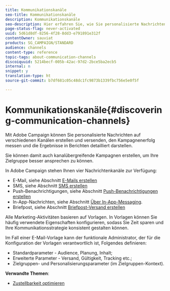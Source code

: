 ```yaml
---
title: Kommunikationskanäle
seo-title: Kommunikationskanäle
description: Kommunikationskanäle
seo-description: Hier erfahren Sie, wie Sie personalisierte Nachrichten auf unterschiedlichen Kanälen senden und kanalübergreifende Kampagnen erstellen können, um Empfänger gezielter anzusprechen.
page-status-flag: never-activated
uuid: 5d61d8df-8256-4f28-8dd3-e791891e312f
contentOwner: sauviat
products: SG_CAMPAIGN/STANDARD
audience: channels
content-type: reference
topic-tags: about-communication-channels
discoiquuid: 5214becf-005b-42ac-97d2-2bce5ba2ecb5
internal: n
snippet: y
translation-type: ht
source-git-commit: b7df681c05c48dc1fc9873b1339fbc756e5e0f5f

---
```



# Kommunikationskanäle{#discovering-communication-channels}

Mit Adobe Campaign können Sie personalisierte Nachrichten auf verschiedenen Kanälen erstellen und versenden, den Kampagnenerfolg messen und die Ergebnisse in Berichten detailliert darstellen.

Sie können damit auch kanalübergreifende Kampagnen erstellen, um Ihre Zielgruppe besser ansprechen zu können.

In Adobe Campaign stehen Ihnen vier Nachrichtenkanäle zur Verfügung:

* E-Mail, siehe Abschnitt [E-Mails erstellen](../../channels/using/creating-an-email.md)
* SMS, siehe Abschnitt [SMS erstellen](../../channels/using/creating-an-sms-message.md)
* Push-Benachrichtigungen, siehe Abschnitt [Push-Benachrichtigungen erstellen](../../channels/using/preparing-and-sending-a-push-notification.md)
* In-App-Nachrichten, siehe Abschnitt [Über In-App-Messaging](../../channels/using/about-in-app-messaging.md).
* Briefpost, siehe Abschnitt [Briefpost-Versand erstellen](../../channels/using/creating-the-direct-mail.md)

Alle Marketing-Aktivitäten basieren auf Vorlagen. In Vorlagen können Sie häufig verwendete Eigenschaften konfigurieren, sodass Sie Zeit sparen und Ihre Kommunikationsstrategie konsistent gestalten können.

Im Fall einer E-Mail-Vorlage kann der funktionale Administrator, der für die Konfiguration der Vorlagen verantwortlich ist, Folgendes definieren:

* Standardparameter - Audience, Planung, Inhalt;
* Erweiterte Parameter - Versand, Gültigkeit, Tracking etc.;
* Zielgruppen- und Personalisierungsparameter (im Zielgruppen-Kontext).

**Verwandte Themen**:

* [Zustellbarkeit optimieren](https://docs.campaign.adobe.com/doc/standard/getting_started/de/ACS_Deliverability.html)

